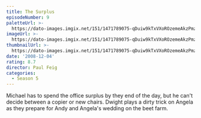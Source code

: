 ```yaml
---
title: The Surplus
episodeNumber: 9
paletteUrl: >-
  https://dato-images.imgix.net/151/1471789075-qDuiw9kTxVXoROzemeAkzPmz2uS.jpg?auto=enhance&ch=DPR%2CWidth&palette=json
imageUrl: >-
  https://dato-images.imgix.net/151/1471789075-qDuiw9kTxVXoROzemeAkzPmz2uS.jpg?auto=compress%2Cformat&ch=DPR%2CWidth&w=500
thumbnailUrl: >-
  https://dato-images.imgix.net/151/1471789075-qDuiw9kTxVXoROzemeAkzPmz2uS.jpg?auto=enhance&ch=DPR%2CWidth&fit=crop&fm=jpg&h=280&w=500
date: '2008-12-04'
rating: 8.7
director: Paul Feig
categories:
  - Season 5
---
```


Michael has to spend the office surplus by they end of the day, but he can't decide between a copier or new chairs. Dwight plays a dirty trick on Angela as they prepare for Andy and Angela's wedding on the beet farm.